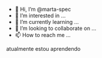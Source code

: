 - 👋 Hi, I’m @marta-spec
- 👀 I’m interested in ...
- 🌱 I’m currently learning ...
- 💞️ I’m looking to collaborate on ...
- 📫 How to reach me ...

<!---
marta-spec/marta-spec is a ✨ special ✨ repository because its `README.md` (this file) appears on your GitHub profile.
You can click the Preview link to take a look at your changes.
--->
atualmente estou aprendendo
